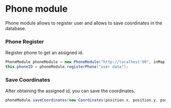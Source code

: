 # __Phone module__

Phone module allows to register user and allows to save coordinates in the database.

### Phone Register

Register phone to get an assigned id.

```java
PhoneModule phoneModule = new PhoneModule("http://localhost:90", inMap);
this.phoneID = phoneModule.registerPhone("user data");
```

### Save Coordinates

After obtaining the assigned id, you can save the coordinates.

```java
phoneModule.saveCoordinates(new Coordinates(position.x, position.y, position.z, this.phoneID, new Date().getTime()));
```